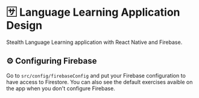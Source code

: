 # 🈂️ Language Learning Application Design
Stealth Language Learning application with React Native and Firebase.

## ⚙️ Configuring Firebase
Go to ```src/config/firebaseConfig``` and put your Firebase configuration to have access to Firestore.
You can also see the default exercises avaible on the app when you don't configure Firebase.
